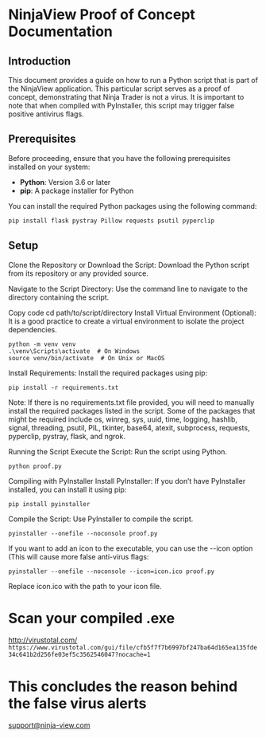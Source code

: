 # NinjaView Proof of Concept Documentation

## Introduction

This document provides a guide on how to run a Python script that is part of the NinjaView application. This particular script serves as a proof of concept, demonstrating that Ninja Trader is not a virus. It is important to note that when compiled with PyInstaller, this script may trigger false positive antivirus flags.

## Prerequisites

Before proceeding, ensure that you have the following prerequisites installed on your system:

- **Python**: Version 3.6 or later
- **pip**: A package installer for Python

You can install the required Python packages using the following command:

```sh
pip install flask pystray Pillow requests psutil pyperclip
```
## Setup
Clone the Repository or Download the Script: Download the Python script from its repository or any provided source.

Navigate to the Script Directory: Use the command line to navigate to the directory containing the script.


Copy code
cd path/to/script/directory
Install Virtual Environment (Optional): It is a good practice to create a virtual environment to isolate the project dependencies.


```
python -m venv venv
.\venv\Scripts\activate  # On Windows
source venv/bin/activate  # On Unix or MacOS
```
Install Requirements: Install the required packages using pip:


```
pip install -r requirements.txt
```
Note: If there is no requirements.txt file provided, you will need to manually install the required packages listed in the script. Some of the packages that might be required include os, winreg, sys, uuid, time, logging, hashlib, signal, threading, psutil, PIL, tkinter, base64, atexit, subprocess, requests, pyperclip, pystray, flask, and ngrok.

Running the Script
Execute the Script: Run the script using Python.
```
python proof.py
```
Compiling with PyInstaller
Install PyInstaller: If you don’t have PyInstaller installed, you can install it using pip:


```
pip install pyinstaller
```
Compile the Script: Use PyInstaller to compile the script.


```
pyinstaller --onefile --noconsole proof.py
```
If you want to add an icon to the executable, you can use the --icon option (This will cause more false anti-virus flags:

```
pyinstaller --onefile --noconsole --icon=icon.ico proof.py
```
Replace icon.ico with the path to your icon file.

# Scan your compiled .exe
http://virustotal.com/
```https://www.virustotal.com/gui/file/cfb5f7f7b6997bf247ba64d165ea135fde34c641b2d256fe03ef5c3562546047?nocache=1```

# This concludes the reason behind the false virus alerts

support@ninja-view.com

